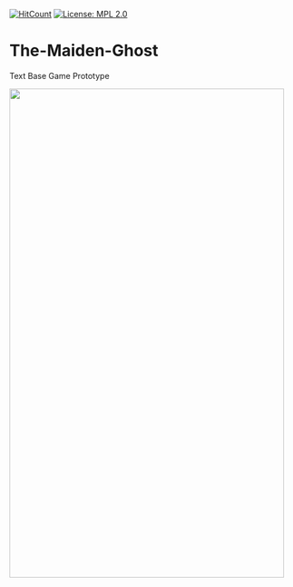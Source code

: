 [![HitCount](http://hits.dwyl.com/kursaterdogan/The-Maiden-Ghost.svg)](http://hits.dwyl.com/kursaterdogan/The-Maiden-Ghost)
[![License: MPL 2.0](https://img.shields.io/badge/License-MPL%202.0-brightgreen.svg)](https://opensource.org/licenses/MPL-2.0)

# The-Maiden-Ghost
 Text Base Game Prototype
 
 <img src="https://raw.githubusercontent.com/kursaterdogan/The-Maiden-Ghost/master/Screenshot/Screenshot%200.png" width="484" height="861">
